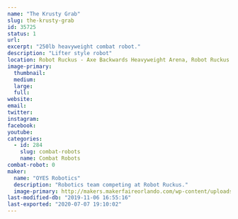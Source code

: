 ```yaml
---
name: "The Krusty Grab"
slug: the-krusty-grab
id: 35725
status: 1
url: 
excerpt: "250lb heavyweight combat robot."
description: "Lifter style robot"
location: Robot Ruckus - Axe Backwards Heavyweight Arena, Robot Ruckus - Small Arena
image-primary:
  thumbnail: 
  medium: 
  large: 
  full: 
website: 
email: 
twitter: 
instagram: 
facebook: 
youtube: 
categories:
  - id: 284
    slug: combat-robots
    name: Combat Robots
combat-robot: 0
maker:
  name: "OYES Robotics"
  description: "Robotics team competing at Robot Ruckus."
  image-primary: http://makers.makerfaireorlando.com/wp-content/uploads/2019/08/End-Game-Team-D2109-1024x683.jpg
last-modified-db: "2019-11-06 16:55:16"
last-exported: "2020-07-07 19:10:02"
---
```


